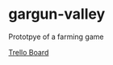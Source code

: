# gargun-valley
Prototpye of a farming game

[Trello Board](https://trello.com/b/7xYE8xfg/gargun-valley)

